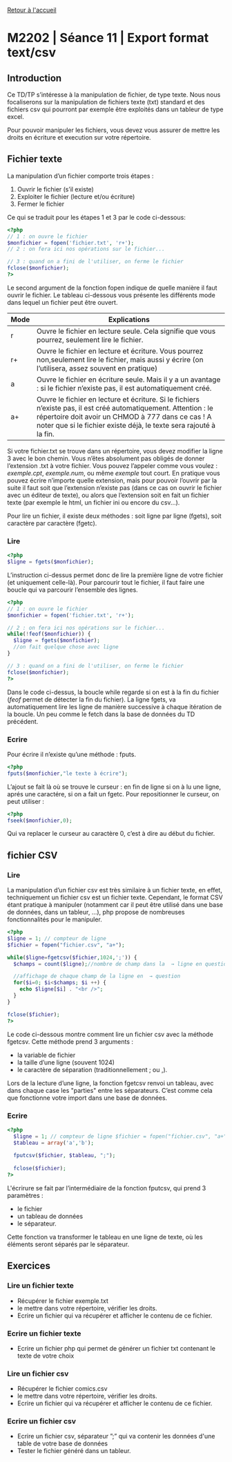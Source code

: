 [Retour à l'accueil](README.md)

# M2202 | Séance 11 | Export format text/csv

## Introduction

Ce TD/TP s’intéresse à la manipulation de fichier, de type texte. Nous nous focaliserons sur la manipulation de fichiers texte (txt) standard et des fichiers csv qui pourront par exemple être exploités dans un tableur de type excel.

Pour pouvoir manipuler les fichiers, vous devez vous assurer de mettre les droits en écriture et execution sur votre répertoire.

## Fichier texte

La manipulation d’un fichier comporte trois étapes :

1. Ouvrir le fichier (s’il existe)
2. Exploiter le fichier (lecture et/ou écriture) 
3. Fermer le fichier

Ce qui se traduit pour les étapes 1 et 3 par le code ci-dessous:

```php
<?php
// 1 : on ouvre le fichier
$monfichier = fopen('fichier.txt', 'r+');
// 2 : on fera ici nos opérations sur le fichier...

// 3 : quand on a fini de l'utiliser, on ferme le fichier
fclose($monfichier);
?>
```
Le second argument de la fonction fopen indique de quelle manière il faut ouvrir le fichier. Le tableau ci-dessous vous présente les différents mode dans lequel un fichier peut être ouvert.

| Mode | Explications |
|------|--------------|
|  r   | Ouvre le fichier en lecture seule. Cela signifie que vous pourrez, seulement lire le fichier. |
|  r+  | Ouvre le fichier en lecture et écriture. Vous pourrez non,seulement lire le fichier, mais aussi y écrire (on l’utilisera, assez souvent en pratique) |
|  a   | Ouvre le fichier en écriture seule. Mais il y a un avantage : si le fichier n’existe pas, il est automatiquement créé. |
|  a+  | Ouvre le fichier en lecture et écriture. Si le fichiers n’existe pas, il est créé automatiquement. Attention : le répertoire doit avoir un CHMOD à 777 dans ce cas ! A noter que si le fichier existe déjà, le texte sera rajouté à la fin. |

Si votre fichier.txt se trouve dans un répertoire, vous devez modifier la ligne 3 avec le bon chemin. Vous n’êtes absolument pas obligés de donner l’extension .txt à votre fichier. Vous pouvez l’appeler comme vous voulez : *exemple.cpt*, *exemple.num*, ou même *exemple* tout court. En pratique vous pouvez écrire n’importe quelle extension, mais pour pouvoir l’ouvrir par la suite il faut soit que l’extension n’existe pas (dans ce cas on ouvrir le fichier avec un éditeur de texte), ou alors que l’extension soit en fait un fichier texte (par exemple le html, un fichier ini ou encore du csv...).

Pour lire un fichier, il existe deux méthodes : soit ligne par ligne (fgets), soit caractère par caractère (fgetc).

### Lire

```php
<?php
$ligne = fgets($monfichier);
```

L’instruction ci-dessus permet donc de lire la première ligne de votre fichier (et uniquement celle-là). Pour parcourir tout le fichier, il faut faire une boucle qui va parcourir l’ensemble des lignes.

```php
<?php
// 1 : on ouvre le fichier
$monfichier = fopen('fichier.txt', 'r+');

// 2 : on fera ici nos opérations sur le fichier...
while(!feof($monfichier)) {
  $ligne = fgets($monfichier);
  //on fait quelque chose avec ligne
}

// 3 : quand on a fini de l'utiliser, on ferme le fichier
fclose($monfichier);
?>
```

Dans le code ci-dessus, la boucle while regarde si on est à la fin du fichier (*feof* permet de détecter la fin du fichier). La ligne fgets, va automatiquement lire les ligne de manière successive à chaque itération de la boucle. Un peu comme le fetch dans la base de données du TD précédent.

### Ecrire

Pour écrire il n’existe qu’une méthode : fputs.

```php
<?php
fputs($monfichier,"le texte à écrire");
```

L’ajout se fait là où se trouve le curseur : en fin de ligne si on à lu une ligne, aprés une caractére, si on a fait un fgetc.
Pour repositionner le curseur, on peut utiliser :

```php
<?php
fseek($monfichier,0);
```

Qui va replacer le curseur au caractère 0, c’est à dire au début du fichier.

## fichier CSV 

### Lire
La manipulation d’un fichier csv est très similaire à un fichier texte, en effet, techniquement un fichier csv est un fichier texte. Cependant, le format CSV étant pratique à manipuler (notamment car il peut être utilisé dans une base de données, dans un tableur, ...), php propose de nombreuses fonctionnalités pour le manipuler.

```php
<?php
$ligne = 1; // compteur de ligne
$fichier = fopen("fichier.csv", "a+"); 

while($ligne=fgetcsv($fichier,1024,';')) {
  $champs = count($ligne);//nombre de champ dans la  → ligne en question

  //affichage de chaque champ de la ligne en  → question
  for($i=0; $i<$champs; $i ++) {
    echo $ligne[$i] . "<br />";
  }
}  

fclose($fichier);
?>
```

Le code ci-dessous montre comment lire un fichier csv avec la méthode fgetcsv. Cette méthode prend 3 arguments :
* la variable de fichier
* la taille d’une ligne (souvent 1024)
* le caractère de séparation (traditionnellement ; ou ,).

Lors de la lecture d’une ligne, la fonction fgetcsv renvoi un tableau, avec dans chaque case les "parties" entre les séparateurs. C’est comme cela que fonctionne votre import dans une base de données.

### Ecrire

```php
<?php
  $ligne = 1; // compteur de ligne $fichier = fopen("fichier.csv", "a+");
  $tableau = array('a','b'); 
  
  fputcsv($fichier, $tableau, ";");
  
  fclose($fichier);
?>
```

L'écrirure se fait par l’intermédiaire de la fonction fputcsv, qui prend 3 paramètres :
* le fichier
* un tableau de données
* le séparateur.

Cette fonction va transformer le tableau en une ligne de texte, où les éléments seront séparés par le séparateur.

## Exercices

### Lire un fichier texte

* Récupérer le fichier exemple.txt
* le mettre dans votre répertoire, vérifier les droits.
* Ecrire un fichier qui va récupérer et afficher le contenu de ce fichier.

### Ecrire un fichier texte

* Ecrire un fichier php qui permet de générer un fichier txt contenant le texte de votre choix

### Lire un fichier csv
* Récupérer le fichier comics.csv
* le mettre dans votre répertoire, vérifier les droits.
* Ecrire un fichier qui va récupérer et afficher le contenu de ce fichier.

### Ecrire un fichier csv
* Ecrire un fichier csv, séparateur ”;” qui va contenir les données d'une table de votre base de données
* Tester le fichier généré dans un tableur.

